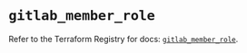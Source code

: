 # `gitlab_member_role`

Refer to the Terraform Registry for docs: [`gitlab_member_role`](https://registry.terraform.io/providers/gitlabhq/gitlab/18.1.0/docs/resources/member_role).

